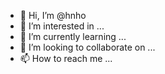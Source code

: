 - 👋 Hi, I’m @hnho
- 👀 I’m interested in ...
- 🌱 I’m currently learning ...
- 💞️ I’m looking to collaborate on ...
- 📫 How to reach me ...

<!---
VoHoaiNho/VoHoaiNho is a ✨ special ✨ repository because its `README.md` (this file) appears on your GitHub profile.
You can click the Preview link to take a look at your changes.
--->

